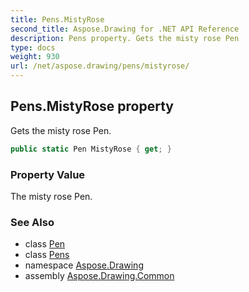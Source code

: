 ```yaml
---
title: Pens.MistyRose
second_title: Aspose.Drawing for .NET API Reference
description: Pens property. Gets the misty rose Pen
type: docs
weight: 930
url: /net/aspose.drawing/pens/mistyrose/
---
```

## Pens.MistyRose property

Gets the misty rose Pen.

```csharp
public static Pen MistyRose { get; }
```

### Property Value

The misty rose Pen.

### See Also

* class [Pen](../../pen/)
* class [Pens](../)
* namespace [Aspose.Drawing](../../pens/)
* assembly [Aspose.Drawing.Common](../../../)


